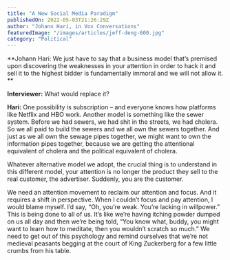 ```yaml
---
title: "A New Social Media Paradigm"
publishedOn: 2022-05-03T21:26:29Z
author: "Johann Hari, in Vox Conversations"
featuredImage: "/images/articles/jeff-deng-600.jpg"
category: "Political"
---
```


**Johann Hari: We just have to say that a business model that’s premised upon discovering the weaknesses in your attention in order to hack it and sell it to the highest bidder is fundamentally immoral and we will not allow it.
**

**Interviewer:** What would replace it?

**Hari:** One possibility is subscription – and everyone knows how platforms like Netflix and HBO work. Another model is something like the sewer system. Before we had sewers, we had shit in the streets, we had cholera. So we all paid to build the sewers and we all own the sewers together. And just as we all own the sewage pipes together, we might want to own the information pipes together, because we are getting the attentional equivalent of cholera and the political equivalent of cholera.

Whatever alternative model we adopt, the crucial thing is to understand in this different model, your attention is no longer the product they sell to the real customer, the advertiser. Suddenly, you are the customer.

We need an attention movement to reclaim our attention and focus. And it requires a shift in perspective. When I couldn’t focus and pay attention, I would blame myself. I’d say, “Oh, you’re weak. You’re lacking in willpower.” This is being done to all of us. It’s like we’re having itching powder dumped on us all day and then we’re being told, “You know what, buddy, you might want to learn how to meditate, then you wouldn’t scratch so much.” We need to get out of this psychology and remind ourselves that we’re not medieval peasants begging at the court of King Zuckerberg for a few little crumbs from his table.
